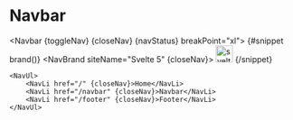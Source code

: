 <script>
	import { Navbar, NavLi, NavBrand, NavUl, uiHelpers } from 'svelte-5-ui-lib';
	let nav = uiHelpers();

	let navStatus = $state(false);
	let toggleNav = nav.toggle;
	let closeNav = nav.close;

	$effect(() => {
		// this can be done adding nav.navStatus directly to DOM element
		// without using effect
		navStatus = nav.isOpen;
	});
</script>

<h1>Navbar</h1>

<Navbar {toggleNav} {closeNav} {navStatus} breakPoint="xl">
	{#snippet brand()}
		<NavBrand siteName="Svelte 5" {closeNav}>
			<img width="30" src="images/svelte-icon.png" alt="svelte icon" />
		</NavBrand>
	{/snippet}

	<NavUl>
		<NavLi href="/" {closeNav}>Home</NavLi>
		<NavLi href="/navbar" {closeNav}>Navbar</NavLi>
		<NavLi href="/footer" {closeNav}>Footer</NavLi>
	</NavUl>
</Navbar>
